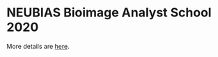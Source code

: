 # NEUBIAS Bioimage Analyst School 2020

More details are [here](NEUBIAS_BioimageAnalystSchool2020.md).

